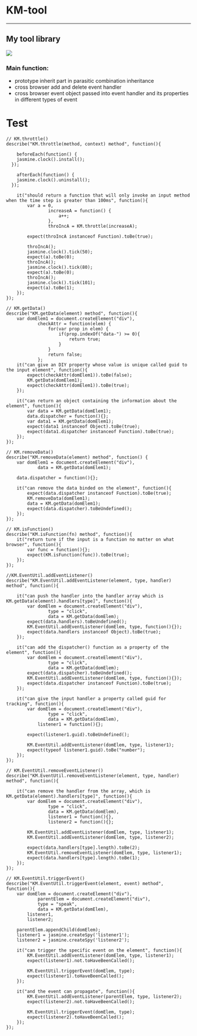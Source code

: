 # KM-tool
***
## My tool library
![](http://7xoxzw.com1.z0.glb.clouddn.com/15-12-8/33113146.jpg)

### Main function:
* prototype inherit part in parasitic combination inheritance
* cross browser add and delete event handler
* cross browser event object passed into event handler and its properties in different types of event


# Test

	// KM.throttle()
	describe("KM.throttle(method, context) method", function(){

		beforeEach(function() {
	    jasmine.clock().install();
	  });

		afterEach(function() {
	    jasmine.clock().uninstall();
	  });

		it("should return a function that will only invoke an input method when the time step is greater than 100ms", function(){
			var a = 0,
					increaseA = function() {
						a++;
					},
					throIncA = KM.throttle(increaseA);

			expect(throIncA instanceof Function).toBe(true);

			throIncA();
			jasmine.clock().tick(50);
			expect(a).toBe(0);
			throIncA();
			jasmine.clock().tick(80);
			expect(a).toBe(0);
			throIncA();
			jasmine.clock().tick(101);
			expect(a).toBe(1);
		});
	});

	// KM.getData()
	describe("KM.getData(element) method", function(){
		var domElem1 = document.createElement("div"),
				checkAttr = function(elem) {
					for(var prop in elem) {
						if(prop.indexOf("data-") >= 0){
							return true;
						}
					}
					return false;
				};
		it("can give an DIY property whose value is unique called guid to the input element", function(){
			expect(checkAttr(domElem1)).toBe(false);
			KM.getData(domElem1);
			expect(checkAttr(domElem1)).toBe(true);
		});

		it("can return an object containing the information about the element", function(){
			var data = KM.getData(domElem1);
			data.dispatcher = function(){};
			var data1 = KM.getData(domElem1);
			expect(data1 instanceof Object).toBe(true);
			expect(data1.dispatcher instanceof Function).toBe(true);
		});
	});

	// KM.removeData()
	describe("KM.removeData(element) method", function() {
		var domElem1 = document.createElement("div"),
				data = KM.getData(domElem1);

		data.dispatcher = function(){};

		it("can remove the data binded on the element", function(){
			expect(data.dispatcher instanceof Function).toBe(true);
			KM.removeData(domElem1);
			data = KM.getData(domElem1);
			expect(data.dispatcher).toBeUndefined();
		});
	});

	// KM.isFunction()
	describe("KM.isFunction(fn) method", function(){
		it("return ture if the input is a function no matter on what browser", function(){
			var func = function(){};
			expect(KM.isFunction(func)).toBe(true);
		});
	});

	//KM.EventUtil.addEventListener()
	describe("KM.EventUtil.addEventListener(element, type, handler) method", function(){

		it("can push the handler into the handler array which is KM.getData(element).handlers[type]", function(){
			var domElem = document.createElement("div"),
					type = "click",
					data = KM.getData(domElem);
			expect(data.handlers).toBeUndefined();
			KM.EventUtil.addEventListener(domElem, type, function(){});
			expect(data.handlers instanceof Object).toBe(true);
		});

		it("can add the dispatcher() function as a property of the element", function(){
			var domElem = document.createElement("div"),
					type = "click",
					data = KM.getData(domElem);
			expect(data.dispatcher).toBeUndefined();
			KM.EventUtil.addEventListener(domElem, type, function(){});
			expect(data.dispatcher instanceof Function).toBe(true);
		});

		it("can give the input handler a property called guid for tracking", function(){
			var domElem = document.createElement("div"),
					type = "click",
					data = KM.getData(domElem),
			    listener1 = function(){};

			expect(listener1.guid).toBeUndefined();

			KM.EventUtil.addEventListener(domElem, type, listener1);
			expect(typeof listener1.guid).toBe("number");
		});
	});

	// KM.EventUtil.removeEventListener()
	describe("KM.EventUtil.removeEventListener(element, type, handler) method", function(){

		it("can remove the handler from the array, which is KM.getData(element).handlers[type]", function(){
			var domElem = document.createElement("div"),
					type = "click",
					data = KM.getData(domElem),
					listener1 = function(){},
					listener2 = function(){};

			KM.EventUtil.addEventListener(domElem, type, listener1);
			KM.EventUtil.addEventListener(domElem, type, listener2);

			expect(data.handlers[type].length).toBe(2);
			KM.EventUtil.removeEventListener(domElem, type, listener1);
			expect(data.handlers[type].length).toBe(1);
		});
	});

	// KM.EventUtil.triggerEvent()
	describe("KM.EventUtil.triggerEvent(element, event) method", function(){
		var domElem = document.createElement("div"),
				parentElem = document.createElement("div"),
				type = "speak",
				data = KM.getData(domElem),
		    listener1,
		    listener2;

		parentElem.appendChild(domElem);
		listener1 = jasmine.createSpy('listener1');
		listener2 = jasmine.createSpy('listener2');

		it("can trigger the specific event on the element", function(){
			KM.EventUtil.addEventListener(domElem, type, listener1);
			expect(listener1).not.toHaveBeenCalled();

			KM.EventUtil.triggerEvent(domElem, type);
			expect(listener1).toHaveBeenCalled();
		});

		it("and the event can propagate", function(){
			KM.EventUtil.addEventListener(parentElem, type, listener2);
			expect(listener2).not.toHaveBeenCalled();

			KM.EventUtil.triggerEvent(domElem, type);
			expect(listener2).toHaveBeenCalled();
		});
	});
